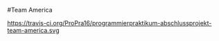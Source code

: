 #Team America

https://travis-ci.org/ProPra16/programmierpraktikum-abschlussprojekt-team-america.svg

